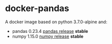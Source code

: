 # docker-pandas

A docker image based on python 3.7.0-alpine and:
 - pandas 0.23.4 [pandas release](https://github.com/pandas-dev/pandas/releases/tag/v0.23.4) **stable**
 - numpy 1.15.0 [numpy release](https://github.com/numpy/numpy/releases/tag/v1.15.0) **stable**
